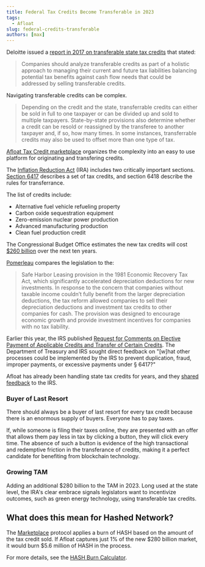 ```yaml
---
title: Federal Tax Credits Become Transferable in 2023
tags:
  - Afloat
slug: federal-credits-transferable
authors: [max]
---
```

<head>
  <title>Federal Tax Credits Become Transferable in 2023</title>
  <meta charSet="utf-8" />
  <meta property="og:image" content="https://docs.hashed.network/img/monolith.png" />
  <meta property="og:description" content="Federal Tax Credits Become Transferable in 2023" />
  <meta property="og:title" content="Federal Tax Credits Become Transferable in 2023" />
  <meta property="og:url" content="https://docs.hashed.network/blog/federal-credits-transferable" />
</head>

Deloitte issued a [report in 2017 on transferable state tax credits](https://www2.deloitte.com/content/dam/Deloitte/us/Documents/Tax/us-tax-transferable-state-tax-credits-and-incentives.pdf) that stated: 

> Companies should analyze transferable credits as part of a holistic approach to managing their current and
future tax liabilities balancing potential tax benefits against cash flow needs that could be addressed by
selling transferable credits.

Navigating transferable credits can be complex.

> Depending on the credit and the state, transferrable credits can either be sold in full to one taxpayer or can
be divided up and sold to multiple taxpayers. State-by-state provisions also determine whether a credit can
be resold or reassigned by the transferee to another taxpayer and, if so, how many times. In some
instances, transferrable credits may also be used to offset more than one type of tax.

[Afloat Tax Credit marketplace](https://stayafloat.io) organizes the complexity into an easy to use platform for originating and transfering credits. 

The [Inflation Reduction Act](https://www.congress.gov/bill/117th-congress/house-bill/5376/text) (IRA) includes two critically important sections. [Section 6417](https://www.irs.gov/pub/irs-drop/n-22-50.pdf) describes a set of tax credits, and section 6418 describe the rules for transferrance.

The list of credits include: 
- Alternative fuel vehicle refueling property
- Carbon oxide sequestration equipment
- Zero-emission nuclear power production
- Advanced manufacturing production
- Clean fuel production credit

The Congressional Budget Office estimates the new tax credits will cost [$260 billion](https://taxfoundation.org/inflation-reduction-act-green-energy-tax-credits/) over the next ten years. 

[Pomerleau](https://www.niskanencenter.org/refundability-and-transferability-clean-energy-tax-credits-inflation-reduction-act/) compares the legislation to the: 

> Safe Harbor Leasing provision in the 1981 Economic Recovery Tax Act, which significantly accelerated depreciation deductions for new investments. In response to the concern that companies without taxable income couldn’t fully benefit from the larger depreciation deductions, the tax reform allowed companies to sell their depreciation deductions and investment tax credits to other companies for cash. The provision was designed to encourage economic growth and provide investment incentives for companies with no tax liability. 

Earlier this year, the IRS published [Request for Comments on Elective Payment of Applicable Credits and Transfer of Certain Credits](https://www.irs.gov/pub/irs-drop/n-22-50.pdf). The Department of Treasury and IRS sought direct feedback on "[w]hat other processes could be implemented by the IRS to prevent duplication, fraud, improper payments, or excessive payments under § 6417?" 

Afloat has already been handling state tax credits for years, and they [shared feedback](https://stayafloat.io/#/media) to the IRS.

### Buyer of Last Resort
There should always be a buyer of last resort for every tax credit because there is an enormous supply of buyers. Everyone has to pay taxes. 

If, while someone is filing their taxes online, they are presented with an offer that allows them pay less in tax by clicking a button, they will click every time. The absence of such a button is evidence of the high transactional and redemptive friction in the transferance of credits, making it a perfect candidate for benefiting from blockchain technology.

### Growing TAM
Adding an additional $280 billion to the TAM in 2023. Long used at the state level, the IRA's clear embrace signals legislators want to incentivize outcomes, such as green energy technology, using transferable tax credits. 

## What does this mean for Hashed Network? 
The [Marketplace](docs/marketplaces.md) protocol applies a burn of HASH based on the amount of the tax credit sold. If Afloat captures just 1% of the new $280 billion market, it would burn $5.6 million of HASH in the process.

For more details, see the [HASH Burn Calculator](https://docs.google.com/spreadsheets/d/1R3OIVNQGBGw9Amq1Y6zXhHQMWR3fwQYrEdKZdOFY6sI/edit?usp=sharing).